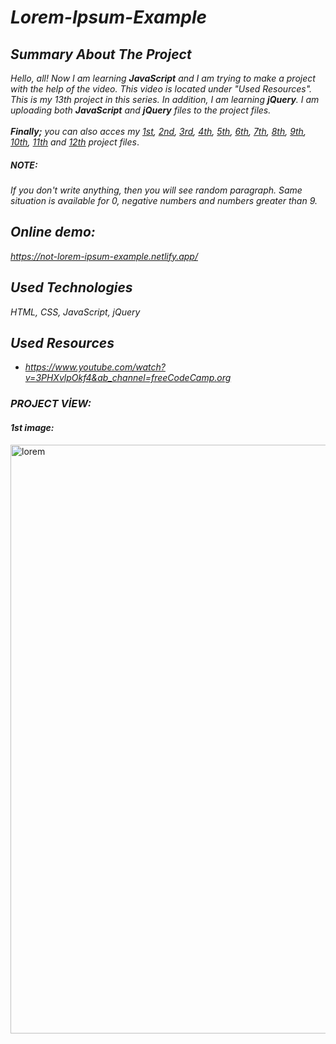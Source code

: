 # *Lorem-Ipsum-Example*

## *Summary About The Project*
*Hello, all! 
Now I am learning <b>JavaScript</b> and I am trying to make a project with the help of the video. This video is located under "Used Resources".
This is my 13th project in this series.  In addition, I am learning <b>jQuery</b>. I am uploading both <b>JavaScript</b> and <b>jQuery</b> files to the project files.*<br><br>
*<b>Finally;</b>
you can also acces my [1st](https://github.com/svvlcrkt/Simple-Color-Flipper), [2nd](https://github.com/svvlcrkt/Counter-Example), [3rd](https://github.com/svvlcrkt/Reviews-Example), [4th](https://github.com/svvlcrkt/Responsive-Navbar-Example), [5th](https://github.com/svvlcrkt/Sidebar-Example), [6th](https://github.com/svvlcrkt/Modal-Example), [7th](https://github.com/svvlcrkt/Questions-and-answers), [8th](https://github.com/svvlcrkt/Menu-Example), [9th](https://github.com/svvlcrkt/Video-Example), [10th](https://github.com/svvlcrkt/Scroll-Example), [11th](https://github.com/svvlcrkt/Tabs-Example) and [12th](https://github.com/svvlcrkt/Countdown-Example) project files*.

##### *NOTE:*
*If you don't write anything, then you will see random paragraph. Same situation is available for 0, negative numbers and numbers greater than 9.*

## *Online demo:*
*https://not-lorem-ipsum-example.netlify.app/*

## *Used Technologies*
*HTML, CSS, JavaScript, jQuery*

## *Used Resources*
* *https://www.youtube.com/watch?v=3PHXvlpOkf4&ab_channel=freeCodeCamp.org*

### *PROJECT VİEW:*
 
#### *1st image:*
<img width="942" alt="lorem" src="https://user-images.githubusercontent.com/63058707/133258948-6b4ca5f5-9e57-47e9-be8a-e8627595595d.png">


